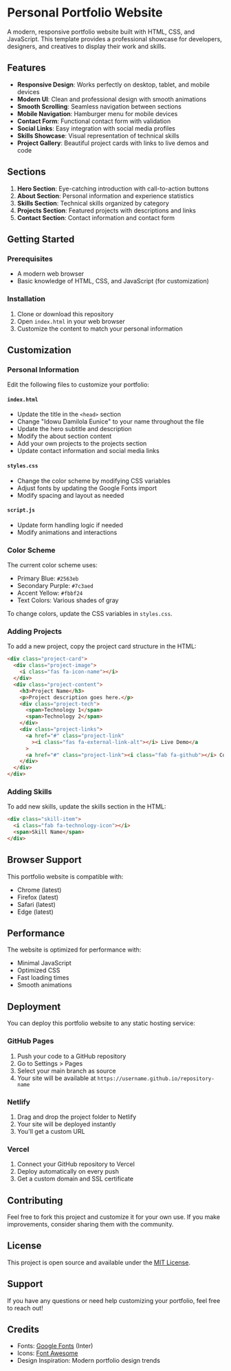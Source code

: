 # Personal Portfolio Website

A modern, responsive portfolio website built with HTML, CSS, and JavaScript. This template provides a professional showcase for developers, designers, and creatives to display their work and skills.

## Features

- **Responsive Design**: Works perfectly on desktop, tablet, and mobile devices
- **Modern UI**: Clean and professional design with smooth animations
- **Smooth Scrolling**: Seamless navigation between sections
- **Mobile Navigation**: Hamburger menu for mobile devices
- **Contact Form**: Functional contact form with validation
- **Social Links**: Easy integration with social media profiles
- **Skills Showcase**: Visual representation of technical skills
- **Project Gallery**: Beautiful project cards with links to live demos and code

## Sections

1. **Hero Section**: Eye-catching introduction with call-to-action buttons
2. **About Section**: Personal information and experience statistics
3. **Skills Section**: Technical skills organized by category
4. **Projects Section**: Featured projects with descriptions and links
5. **Contact Section**: Contact information and contact form

## Getting Started

### Prerequisites

- A modern web browser
- Basic knowledge of HTML, CSS, and JavaScript (for customization)

### Installation

1. Clone or download this repository
2. Open `index.html` in your web browser
3. Customize the content to match your personal information

## Customization

### Personal Information

Edit the following files to customize your portfolio:

#### `index.html`

- Update the title in the `<head>` section
- Change "Idowu Damilola Eunice" to your name throughout the file
- Update the hero subtitle and description
- Modify the about section content
- Add your own projects to the projects section
- Update contact information and social media links

#### `styles.css`

- Change the color scheme by modifying CSS variables
- Adjust fonts by updating the Google Fonts import
- Modify spacing and layout as needed

#### `script.js`

- Update form handling logic if needed
- Modify animations and interactions

### Color Scheme

The current color scheme uses:

- Primary Blue: `#2563eb`
- Secondary Purple: `#7c3aed`
- Accent Yellow: `#fbbf24`
- Text Colors: Various shades of gray

To change colors, update the CSS variables in `styles.css`.

### Adding Projects

To add a new project, copy the project card structure in the HTML:

```html
<div class="project-card">
  <div class="project-image">
    <i class="fas fa-icon-name"></i>
  </div>
  <div class="project-content">
    <h3>Project Name</h3>
    <p>Project description goes here.</p>
    <div class="project-tech">
      <span>Technology 1</span>
      <span>Technology 2</span>
    </div>
    <div class="project-links">
      <a href="#" class="project-link"
        ><i class="fas fa-external-link-alt"></i> Live Demo</a
      >
      <a href="#" class="project-link"><i class="fab fa-github"></i> Code</a>
    </div>
  </div>
</div>
```

### Adding Skills

To add new skills, update the skills section in the HTML:

```html
<div class="skill-item">
  <i class="fab fa-technology-icon"></i>
  <span>Skill Name</span>
</div>
```

## Browser Support

This portfolio website is compatible with:

- Chrome (latest)
- Firefox (latest)
- Safari (latest)
- Edge (latest)

## Performance

The website is optimized for performance with:

- Minimal JavaScript
- Optimized CSS
- Fast loading times
- Smooth animations

## Deployment

You can deploy this portfolio website to any static hosting service:

### GitHub Pages

1. Push your code to a GitHub repository
2. Go to Settings > Pages
3. Select your main branch as source
4. Your site will be available at `https://username.github.io/repository-name`

### Netlify

1. Drag and drop the project folder to Netlify
2. Your site will be deployed instantly
3. You'll get a custom URL

### Vercel

1. Connect your GitHub repository to Vercel
2. Deploy automatically on every push
3. Get a custom domain and SSL certificate

## Contributing

Feel free to fork this project and customize it for your own use. If you make improvements, consider sharing them with the community.

## License

This project is open source and available under the [MIT License](LICENSE).

## Support

If you have any questions or need help customizing your portfolio, feel free to reach out!

## Credits

- Fonts: [Google Fonts](https://fonts.google.com/) (Inter)
- Icons: [Font Awesome](https://fontawesome.com/)
- Design Inspiration: Modern portfolio design trends
